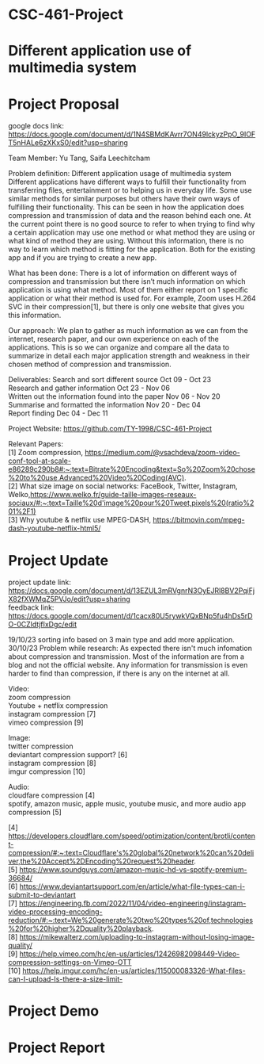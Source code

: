 # CSC-461-Project
# Different application use of multimedia system


# Project Proposal

google docs link: https://docs.google.com/document/d/1N4SBMdKAvrr7ON49lckyzPpO_9IOFT5nHALe6zXKxS0/edit?usp=sharing

Team Member: Yu Tang, Saifa Leechitcham

Problem definition: Different application usage of multimedia system
Different applications have different ways to fulfill their functionality from transferring files, entertainment or to helping us in everyday life. Some use similar methods for similar purposes but others have their own ways of fulfilling their functionality. This can be seen in how the application does compression and transmission of data and the reason behind each one. At the current point there is no good source to refer to when trying to find why a certain application may use one method or what method they are using or what kind of method they are using. Without this information, there is no way to learn which method is fitting for the application. Both for the existing app and if you are trying to create a new app.

What has been done:
There is a lot of information on different ways of compression and transmission but there isn’t much information on which application is using what method. Most of them either report on 1 specific application or what their method is used for. For example, Zoom uses H.264 SVC in their compression[1], but there is only one website that gives you this information.

Our approach:
 We plan to gather as much information as we can from the internet, research paper, and our own experience on each of the applications. This is so we can organize and compare all the data to summarize in detail each major application strength and weakness in their chosen method of compression and transmission.

Deliverables:
Search and sort different source                                                                 Oct 09 - Oct 23 \
Research and gather information                                                                  Oct 23 - Nov 06 \
Written out the information found into the paper		                                             Nov 06 - Nov 20 \
Summarise and formatted the information       		                                               Nov 20 - Dec 04 \
Report finding                                                                                   Dec 04 - Dec 11 

Project Website: 
https://github.com/TY-1998/CSC-461-Project

Relevant Papers: \
[1] Zoom compression,
https://medium.com/@vsachdeva/zoom-video-conf-tool-at-scale-e86289c290b8#:~:text=Bitrate%20Encoding&text=So%20Zoom%20chose%20to%20use,Advanced%20Video%20Coding(AVC). \
[2] What size image on social networks: FaceBook, Twitter, Instagram, Welko,https://www.welko.fr/guide-taille-images-reseaux-sociaux/#:~:text=Taille%20d'image%20pour%20Tweet,pixels%20(ratio%201%2F1) \
[3] Why youtube & netflix use MPEG-DASH,
https://bitmovin.com/mpeg-dash-youtube-netflix-html5/ 





# Project Update  

project update link: https://docs.google.com/document/d/13EZUL3mRVgnrN3OyEJRl8BV2PqiFjX82fXWMqZ5PVJo/edit?usp=sharing \
feedback link: https://docs.google.com/document/d/1cacx80U5rywkVQxBNp5fu4hDs5rDO-0CZldtjfIxDgc/edit

19/10/23 sorting info based on 3 main type and add more application. \
30/10/23 Problem while research: As expected there isn't much infomation about compression and transmission. Most of the information are from a blog and not the official website. Any information for transmission is even harder to find than compression, if there is any on the internet at all.

Video: \
zoom compression \
Youtube + netflix compression \
instagram compression [7] \
vimeo compression [9]

Image: \
twitter compression \
deviantart compression support? [6]\
instagram compression [8] \
imgur compression [10]

Audio: \
cloudfare compression [4] \
spotify, amazon music, apple music, youtube music, and more audio app compression [5]


[4] https://developers.cloudflare.com/speed/optimization/content/brotli/content-compression/#:~:text=Cloudflare's%20global%20network%20can%20deliver,the%20Accept%2DEncoding%20request%20header. \
[5] https://www.soundguys.com/amazon-music-hd-vs-spotify-premium-36684/ \
[6] https://www.deviantartsupport.com/en/article/what-file-types-can-i-submit-to-deviantart \
[7] https://engineering.fb.com/2022/11/04/video-engineering/instagram-video-processing-encoding-reduction/#:~:text=We%20generate%20two%20types%20of,technologies%20for%20higher%2Dquality%20playback. \
[8] https://mikewalterz.com/uploading-to-instagram-without-losing-image-quality/ \
[9] https://help.vimeo.com/hc/en-us/articles/12426982098449-Video-compression-settings-on-Vimeo-OTT \
[10] https://help.imgur.com/hc/en-us/articles/115000083326-What-files-can-I-upload-Is-there-a-size-limit-


# Project Demo



# Project Report 
